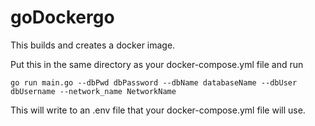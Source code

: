 # goDockergo

This builds and creates a docker image. 

Put this in the same directory as your docker-compose.yml file and run 

`go run main.go --dbPwd dbPassword --dbName databaseName --dbUser dbUsername --network_name NetworkName`

This will write to an .env file that your docker-compose.yml file will use.
